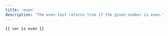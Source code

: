 ```yaml
---
title: 'even'
description: 'The even test returns true if the given number is even.'
---
```


```canvas {% process=false %}
{{ var is even }}
```
